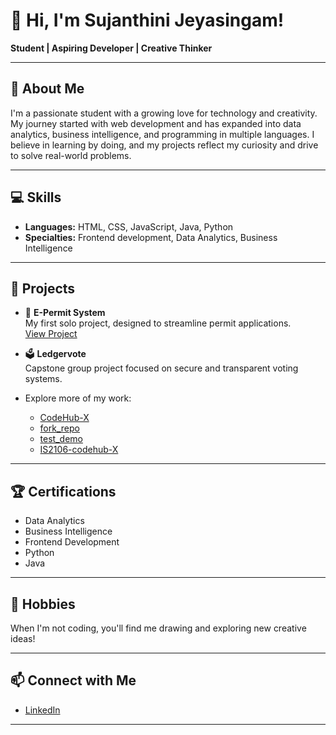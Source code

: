 # 👋 Hi, I'm Sujanthini Jeyasingam!

**Student | Aspiring Developer | Creative Thinker**

---

## 🌟 About Me

I'm a passionate student with a growing love for technology and creativity. My journey started with web development and has expanded into data analytics, business intelligence, and programming in multiple languages. I believe in learning by doing, and my projects reflect my curiosity and drive to solve real-world problems.

---

## 💻 Skills

- **Languages:** HTML, CSS, JavaScript, Java, Python
- **Specialties:** Frontend development, Data Analytics, Business Intelligence

---

## 🚀 Projects

- 🔑 **E-Permit System**  
  My first solo project, designed to streamline permit applications.  
  [View Project](https://github.com/Jeyasingamsujanthini/FirstRepo)

- 🗳️ **Ledgervote**  
  Capstone group project focused on secure and transparent voting systems.

- Explore more of my work:  
  - [CodeHub-X](https://github.com/Jeyasingamsujanthini/CodeHub-X)
  - [fork_repo](https://github.com/Jeyasingamsujanthini/fork_repo)
  - [test_demo](https://github.com/Jeyasingamsujanthini/test_demo)
  - [IS2106-codehub-X](https://github.com/Jeyasingamsujanthini/IS2106-codehub-X)

---

## 🏆 Certifications

- Data Analytics
- Business Intelligence
- Frontend Development
- Python
- Java

---

## 🎨 Hobbies

When I'm not coding, you'll find me drawing and exploring new creative ideas!

---

## 📫 Connect with Me

- [LinkedIn](https://www.linkedin.com/in/sujanthini-jeyasingam-4146a82a1?utm_source=share&utm_campaign=share_via&utm_content=profile&utm_medium=android_app)

---

<!--
Feel free to reach out for collaboration, feedback, or just to say hello!
-->

